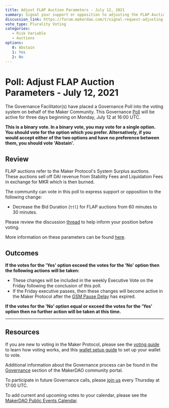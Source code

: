 ```yaml
---
title: Adjust FLAP Auction Parameters - July 12, 2021
summary: Signal your support or opposition to adjusting the FLAP Auction Parameters
discussion_link: https://forum.makerdao.com/t/signal-request-adjusting-ttl-bid-duration-on-flap-auctions/8673
vote_type: Plurality Voting
categories:
   - Risk Variable
   - Auctions
options:
   0: Abstain
   1: Yes
   2: No
---
```

# Poll: Adjust FLAP Auction Parameters - July 12, 2021

The Governance Facilitator(s) have placed a Governance Poll into the voting system on behalf of the Maker Community. This Governance [Poll](https://community-development.makerdao.com/en/learn/governance/on-chain-gov) will be active for three days beginning on Monday, July 12 at 16:00 UTC.

**This is a binary vote. In a binary vote, you may vote for a single option. You should vote for the option which you prefer. Alternatively, if you would accept either of the two options and have no preference between them, you should vote 'Abstain'.**

## Review

FLAP auctions refer to the Maker Protocol's System Surplus auctions. These auctions sell off DAI revenue from Stability Fees and Liquidation Fees in exchange for MKR which is then burned.

The community can vote in this poll to express support or opposition to the following change: 
* Decrease the Bid Duration (`ttl`) for FLAP auctions from 60 minutes to 30 minutes.

Please review the discussion [thread](https://forum.makerdao.com/t/signal-request-adjusting-ttl-bid-duration-on-flap-auctions/8673) to help inform your position before voting.

More information on these parameters can be found [here](https://docs.makerdao.com/auctions/the-auctions-of-the-maker-protocol#surplus-auction).

## Outcomes

**If the votes for the 'Yes' option exceed the votes for the 'No' option then the following actions will be taken:**
* These changes will be included in the weekly Executive Vote on the Friday following the conclusion of this poll.
* If the Friday executive passes, then these changes will become active in the Maker Protocol after the [GSM Pause Delay](https://community-development.makerdao.com/en/learn/governance/param-gsm-pause-delay) has expired.

**If the votes for the 'No' option equal or exceed the votes for the 'Yes' option then no further action will be taken at this time.**

---

## Resources

If you are new to voting in the Maker Protocol, please see the [voting guide](https://community-development.makerdao.com/en/learn/governance/how-voting-works/) to learn how voting works, and this [wallet setup guide](https://community-development.makerdao.com/en/learn/governance/voting-setup/) to set up your wallet to vote.

Additional information about the Governance process can be found in the [Governance](https://community-development.makerdao.com/en/learn/governance) section of the MakerDAO community portal.

To participate in future Governance calls, please [join us](https://github.com/makerdao/community/tree/master/governance/governance-and-risk-meetings) every Thursday at 17:00 UTC.

To add current and upcoming votes to your calendar, please see the [MakerDAO Public Events Calendar](https://calendar.google.com/calendar/embed?src=makerdao.com_3efhm2ghipksegl009ktniomdk%40group.calendar.google.com&ctz=UTC&mode=week&showCalendars=0&showPrint=0).
